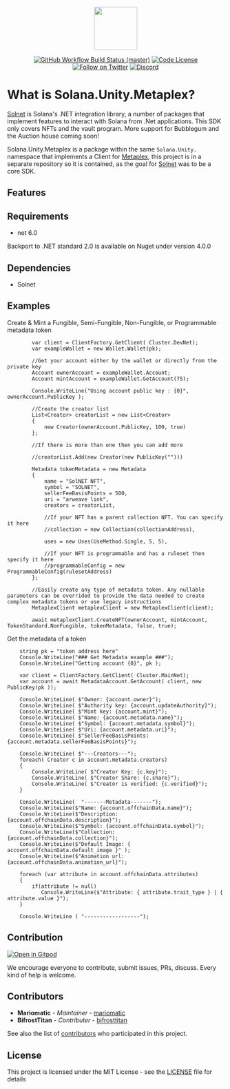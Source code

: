 <p align="center">
    <img src="https://raw.githubusercontent.com/mariomatic/Solana.Unity.Metaplex/master/assets/solnet-metaplex-icon.png" margin="auto" height="100"/>
</p>

<p align="center">
    <a href="https://github.com/bmresearch/Solana.Unity.Metaplex/actions/workflows/dotnet.yml">
        <img src="https://github.com/bmresearch/Solana.Unity.Metaplex/actions/workflows/dotnet.yml/badge.svg"
            alt="GitHub Workflow Build Status (master)" ></a>
    <a href="">
        <img src="https://img.shields.io/github/license/bmresearch/solnet.Metaplex?style=flat-square"
            alt="Code License"></a>
    <a href="https://twitter.com/intent/follow?screen_name=blockmountainio">
        <img src="https://img.shields.io/twitter/follow/blockmountainio?style=flat-square&logo=twitter"
            alt="Follow on Twitter"></a>
    <a href="https://discord.gg/YHMbpuS3Tx">
       <img alt="Discord" src="https://img.shields.io/discord/849407317761064961?style=flat-square"
            alt="Join the discussion!"></a>
</p>

# What is Solana.Unity.Metaplex?

[Solnet](https://github.com/bmresearch/Solnet) is Solana's .NET integration library, a number of packages that implement features to interact with
Solana from .Net applications. This SDK only covers NFTs and the vault program. More support for Bubblegum and the Auction house coming soon!

Solana.Unity.Metaplex is a package within the same `Solana.Unity.` namespace that implements a Client for [Metaplex](https://www.metaplex.com), this project is in a
separate repository so it is contained, as the goal for [Solnet](https://github.com/bmresearch/Solnet) was to be a core SDK.

## Features

## Requirements
- net 6.0

Backport to .NET standard 2.0 is available on Nuget under version 4.0.0

## Dependencies
- Solnet

## Examples

Create & Mint a Fungible, Semi-Fungible, Non-Fungible, or Programmable metadata token

            var client = ClientFactory.GetClient( Cluster.DevNet);
            var exampleWallet = new Wallet.Wallet(pk);

            //Get your account either by the wallet or directly from the private key
            Account ownerAccount = exampleWallet.Account;
            Account mintAccount = exampleWallet.GetAccount(75);

            Console.WriteLine("Using account public key : {0}", ownerAccount.PublicKey );

            //Create the creator list
            List<Creator> creatorList = new List<Creator>
            {
                new Creator(ownerAccount.PublicKey, 100, true)
            };

            //If there is more than one then you can add more

            //creatorList.Add(new Creator(new PublicKey("")))

            Metadata tokenMetadata = new Metadata
            {
                name = "SolNET NFT",
                symbol = "SOLNET",
                sellerFeeBasisPoints = 500,
                uri = "arweave link",
                creators = creatorList,

                //If your NFT has a parent collection NFT. You can specify it here
                //collection = new Collection(collectionAddress),

                uses = new Uses(UseMethod.Single, 5, 5),

                //If your NFT is programmable and has a ruleset then specify it here
                //programmableConfig = new ProgrammableConfig(rulesetAddress)
            }; 

            //Easily create any type of metadata token. Any nullable parameters can be overrided to provide the data needed to create complex metadata tokens or use legacy instructions
            MetaplexClient metaplexClient = new MetaplexClient(client);
           
            await metaplexClient.CreateNFT(ownerAccount, mintAccount, TokenStandard.NonFungible, tokenMetadata, false, true);

Get the metadata of a token
        
        string pk = "token address here"
        Console.WriteLine("### Get Metadata example ###");
        Console.WriteLine("Getting account {0}", pk );

        var client = ClientFactory.GetClient( Cluster.MainNet);
        var account = await MetadataAccount.GetAccount( client, new PublicKey(pk ));

        Console.WriteLine( $"Owner: {account.owner}");
        Console.WriteLine( $"Authority key: {account.updateAuthority}");
        Console.WriteLine( $"Mint key: {account.mint}");
        Console.WriteLine( $"Name: {account.metadata.name}");
        Console.WriteLine( $"Symbol: {account.metadata.symbol}");
        Console.WriteLine( $"Uri: {account.metadata.uri}");
        Console.WriteLine( $"SellerFeeBasisPoints: {account.metadata.sellerFeeBasisPoints}");

        Console.WriteLine( $"---Creators---");
        foreach( Creator c in account.metadata.creators)
        {
            Console.WriteLine( $"Creator Key: {c.key}");
            Console.WriteLine( $"Creator Share: {c.share}");
            Console.WriteLine( $"Creator is verified: {c.verified}");
        }

        Console.WriteLine(  "-------Metadata-------");
        Console.WriteLine($"Name: {account.offchainData.name}");
        Console.WriteLine($"Description: {account.offchainData.description}");
        Console.WriteLine($"Symbol: {account.offchainData.symbol}");
        Console.WriteLine($"Collection: {account.offchainData.collection}");
        Console.WriteLine($"Default Image: { account.offchainData.default_image }" );
        Console.WriteLine($"Animation url: {account.offchainData.animation_url}");

        foreach (var attribute in account.offchainData.attributes)
        {
            if(attribute != null)
               Console.WriteLine($"Attribute: { attribute.trait_type } | { attribute.value }");
        }
            
        Console.WriteLine ( "------------------");

## Contribution

[![Open in Gitpod](https://gitpod.io/button/open-in-gitpod.svg)](https://gitpod.io/#https://github.com/bmresearch/Solana.Unity.Metaplex)

We encourage everyone to contribute, submit issues, PRs, discuss. Every kind of help is welcome.

## Contributors

* **Mariomatic** - *Maintainer* - [mariomatic](https://github.com/mariomatic)
* **BifrostTitan** - *Contributer* - [bifrosttitan](https://github.com/bifrosttitan)

See also the list of [contributors](https://github.com/bmresearch/Solana.Unity.Metaplex/contributors) who participated in this project.

## License

This project is licensed under the MIT License - see the [LICENSE](https://github.com/bmresearch/Solana.Unity.Metaplex/blob/master/LICENSE) file for details



